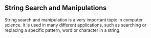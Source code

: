 ## String Search and Manipulations
String search and manipulation is a very important topic in computer science. It is used in many different applications, such as searching or replacing a specific pattern, word or character in a string.

